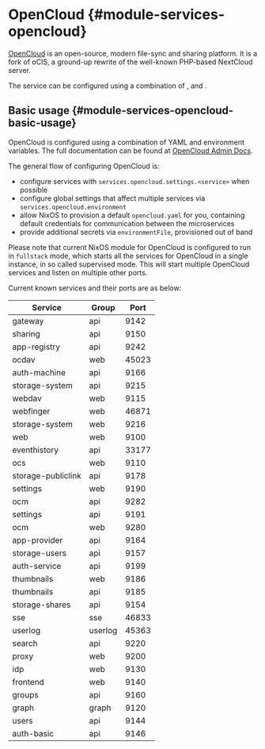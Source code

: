 # OpenCloud {#module-services-opencloud}

[OpenCloud](https://opencloud.eu/en) is an open-source, modern file-sync and
sharing platform. It is a fork of oCIS, a ground-up rewrite of the well-known
PHP-based NextCloud server.

The service can be configured using a combination of [](#opt-services.opencloud.settings),
[](#opt-services.opencloud.environment) and [](#opt-services.opencloud.environmentFile).

## Basic usage {#module-services-opencloud-basic-usage}

OpenCloud is configured using a combination of YAML and environment
variables. The full documentation can be found at
[OpenCloud Admin Docs](https://docs.opencloud.eu/docs/admin/intro).

The general flow of configuring OpenCloud is:
- configure services with `services.opencloud.settings.<service>` when possible
- configure global settings that affect multiple services via `services.opencloud.environment`
- allow NixOS to provision a default `opencloud.yaml` for you, containing default credentials
  for communication between the microservices
- provide additional secrets via `environmentFile`, provisioned out of band

Please note that current NixOS module for OpenCloud is configured to run in
`fullstack` mode, which starts all the services for OpenCloud in a single
instance, in so called supervised mode. This will start multiple OpenCloud
services and listen on multiple other ports.

Current known services and their ports are as below:

| Service            | Group   |  Port |
|--------------------|---------|-------|
| gateway            | api     |  9142 |
| sharing            | api     |  9150 |
| app-registry       | api     |  9242 |
| ocdav              | web     | 45023 |
| auth-machine       | api     |  9166 |
| storage-system     | api     |  9215 |
| webdav             | web     |  9115 |
| webfinger          | web     | 46871 |
| storage-system     | web     |  9216 |
| web                | web     |  9100 |
| eventhistory       | api     | 33177 |
| ocs                | web     |  9110 |
| storage-publiclink | api     |  9178 |
| settings           | web     |  9190 |
| ocm                | api     |  9282 |
| settings           | api     |  9191 |
| ocm                | web     |  9280 |
| app-provider       | api     |  9164 |
| storage-users      | api     |  9157 |
| auth-service       | api     |  9199 |
| thumbnails         | web     |  9186 |
| thumbnails         | api     |  9185 |
| storage-shares     | api     |  9154 |
| sse                | sse     | 46833 |
| userlog            | userlog | 45363 |
| search             | api     |  9220 |
| proxy              | web     |  9200 |
| idp                | web     |  9130 |
| frontend           | web     |  9140 |
| groups             | api     |  9160 |
| graph              | graph   |  9120 |
| users              | api     |  9144 |
| auth-basic         | api     |  9146 |
